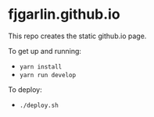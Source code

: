 # fjgarlin.github.io

This repo creates the static github.io page.

To get up and running:
* `yarn install` 
* `yarn run develop`

To deploy:
* `./deploy.sh`